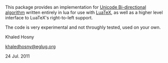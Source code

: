 This package provides an implementation for [Unicode Bi-directional
algorithm][UBA] written entirely in lua for use with [LuaTeX][LUATEX], as well
as a higher level interface to LuaTeX's right-to-left support.

The code is very experimental and not throughly tested, used on your own.

[UBA]: http://www.unicode.org/reports/tr9/
[LUATEX]: http://luatex.org/

Khaled Hosny

khaledhosny@eglug.org

24 Jul. 2011

